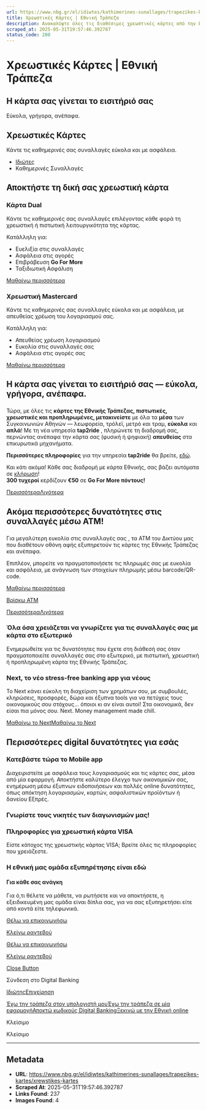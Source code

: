 ```yaml
---
url: https://www.nbg.gr/el/idiwtes/kathimerines-sunallages/trapezikes-kartes/xrewstikes-kartes
title: Χρεωστικές Κάρτες | Εθνική Τράπεζα
description: Ανακαλύψτε όλες τις διαθέσιμες χρεωστικές κάρτες από την Εθνική Τράπεζα και επιλέξτε την κατάλληλη για τις δικές σας ανάγκες. Μάθετε περισσότερα στο site!
scraped_at: 2025-05-31T19:57:46.392787
status_code: 200
---
```


# Χρεωστικές Κάρτες | Εθνική Τράπεζα

## Η κάρτα σας γίνεται το εισιτήριό σας

Εύκολα, γρήγορα, ανέπαφα.

## Χρεωστικές Κάρτες

Κάντε τις καθημερινές σας συναλλαγές εύκολα και με ασφάλεια. 

  * [Ιδιώτες](/el/idiwtes)
  * Καθημερινές Συναλλαγές 

## Αποκτήστε τη δική σας χρεωστική κάρτα

### Κάρτα Dual

Κάντε τις καθημερινές σας συναλλαγές επιλέγοντας κάθε φορά τη χρεωστική ή πιστωτική λειτουργικότητα της κάρτας. 

Κατάλληλη για:

  * Ευελιξία στις συναλλαγές 
  * Ασφάλεια στις αγορές
  * Επιβράβευση **Go For More**
  * Ταξιδιωτική Ασφάλιση

[ Μαθαίνω περισσότερα ](/el/idiwtes/kathimerines-sunallages/trapezikes-kartes/karta-dual)

### Χρεωστική Mastercard

Κάντε τις καθημερινές σας συναλλαγές εύκολα και με ασφάλεια, με απευθείας χρέωση του λογαριασμού σας.

Κατάλληλη για:

  * Απευθείας χρέωση λογαριασμού
  * Ευκολία στις συναλλαγές σας
  * Ασφάλεια στις αγορές σας

[ Μαθαίνω περισσότερα ](/el/idiwtes/kathimerines-sunallages/trapezikes-kartes/xrewstikes-kartes/xreostikh-mastercard)

## Η κάρτα σας γίνεται το εισιτήριό σας — εύκολα, γρήγορα, ανέπαφα.

### 

Τώρα, με όλες τις **κάρτες της Εθνικής Τράπεζας, πιστωτικές, χρεωστικές και προπληρωμένες, μετακινείστε** με όλα τα **μέσα** των Συγκοινωνιών Αθηνών — λεωφορεία, τρόλεϊ, μετρό και τραμ, **εύκολα** και **απλά**! Με τη νέα υπηρεσία **tap2ride** , πληρώνετε τη διαδρομή σας, περνώντας ανέπαφα την κάρτα σας (φυσική ή ψηφιακή) **απευθείας** στα επικυρωτικά μηχανήματα. 

**Περισσότερες πληροφορίες** για την υπηρεσία **tap2ride** θα βρείτε, [εδώ](https://www.oasa.gr/%CE%B5%CE%B9%CF%83%CE%B9%CF%84%CE%AE%CF%81%CE%B9%CE%B1/%CF%80%CF%81%CE%BF%CF%8A%CF%8C%CE%BD%CF%84%CE%B1/%CE%B1%CE%BD%CE%AD%CF%80%CE%B1%CF%86%CE%B5%CF%82-%CF%80%CE%BB%CE%B7%CF%81%CF%89%CE%BC%CE%AD%CF%82-%CE%BC%CE%B5-%CF%84%CF%81%CE%B1%CF%80%CE%B5%CE%B6%CE%B9%CE%BA%CE%AD%CF%82-%CE%BA%CE%AC%CF%81%CF%84/).  
  
Και κάτι ακόμα! Κάθε σας διαδρομή με κάρτα Εθνικής, σας βάζει αυτόματα σε [κλήρωση](https://www.nbg.gr/el/go4more/prosfores/oasa)!  
**300 τυχεροί** κερδίζουν **€50** σε **Go For More πόντους!**

[Περισσότερα]()[Λιγότερα]()

## Ακόμα περισσότερες δυνατότητες στις συναλλαγές μέσω ΑΤΜ! 

### 

Για μεγαλύτερη ευκολία στις συναλλαγές σας , τα ΑΤΜ του Δικτύου μας που διαθέτουν οθόνη αφής εξυπηρετούν τις κάρτες της Εθνικής Τράπεζας και ανέπαφα.

Επιπλέον, μπορείτε να πραγματοποιήσετε τις πληρωμές σας με ευκολία και ασφάλεια, με ανάγνωση των στοιχείων πληρωμής μέσω barcode/QR-code.

[Μαθαίνω περισσότερα](/el/footer/diktuo-atm-ethnikis)

[Βρίσκω ΑΤΜ ](/el/idiwtes/katastimata-atm)

[Περισσότερα]()[Λιγότερα]()

### Όλα όσα χρειάζεται να γνωρίζετε για τις συναλλαγές σας με κάρτα στο εξωτερικό

Ενημερωθείτε για τις δυνατότητες που έχετε στη διάθεσή σας όταν πραγματοποιείτε συναλλαγές σας στο εξωτερικό, με πιστωτική, χρεωστική ή προπληρωμένη κάρτα της Εθνικής Τράπεζας.

[ ](#)

### Next, το νέο stress-free banking app για νέους

Το Next κάνει εύκολη τη διαχείριση των χρημάτων σου, με συμβουλές, κληρώσεις, προσφορές, δώρα και έξυπνα tools για να πετύχεις τους οικονομικούς σου στόχους… όποιοι κι αν είναι αυτοί! Στα οικονομικά, δεν είσαι πια μόνος σου. Next. Money management made chill.

[Μαθαίνω το Next](/el/next-by-nbg-diaxeirish-oikonomikwn)[Μαθαίνω το Next](/el/next-by-nbg-diaxeirish-oikonomikwn)

## Περισσότερες digital δυνατότητες για εσάς

### Κατεβάστε τώρα το Mobile app

Διαχειριστείτε με ασφάλεια τους λογαριασμούς και τις κάρτες σας, μέσα από μία εφαρμογή. Αποκτήστε καλύτερο έλεγχο των οικονομικών σας, ενημέρωση μέσω έξυπνων ειδοποιήσεων και πολλές online δυνατότητες, όπως απόκτηση λογαριασμών, καρτών, ασφαλιστικών προϊόντων ή δανείου Εξπρές.

### Γνωρίστε τους νικητές των διαγωνισμών μας!

[ ](#)

### Πληροφορίες για χρεωστική κάρτα VISA

Είστε κάτοχος της χρεωστικής κάρτας VISA; Βρείτε όλες τις πληροφορίες που χρειάζεστε.

[ ](#)

### Η εθνική μας ομάδα εξυπηρέτησης είναι εδώ

#### Για κάθε σας ανάγκη

Για ό,τι θέλετε να μάθετε, να ρωτήσετε και να αποκτήσετε, η εξειδικευμένη μας ομάδα είναι δίπλα σας, για να σας εξυπηρετήσει είτε από κοντά είτε τηλεφωνικά.

[Θέλω να επικοινωνήσω](/el/footer/epikoinwnia)

[ Κλείνω ραντεβού ](#)

[Θέλω να επικοινωνήσω](/el/footer/epikoinwnia)

[ Κλείνω ραντεβού ](#)

[Close Button](#)

Σύνδεση στο Digital Banking

[Ιδιώτης](https://ibank.nbg.gr/web/?loginType=retail)[Επιχείρηση](https://ibank.nbg.gr/web/?loginType=corporate)

[Έχω την τράπεζα στον υπολογιστή μου](/el/idiwtes/kathimerines-sunallages/digital-banking/internet-banking)[Έχω την τράπεζα σε μία εφαρμογή](/el/idiwtes/kathimerines-sunallages/digital-banking/mobile-banking)[Αποκτώ κωδικούς Digital Banking](/el/idiwtes/kathimerines-sunallages/digital-banking/dunatotites-internet-mobile-banking/ekdosi-kwdikwn-digital-banking)[Ξεκινώ με την Εθνική online](/el/idiwtes/kathimerines-sunallages/digital-banking/ksekiniste-me-thn-ethniki-online)

Κλείσιμο

Κλείσιμο

---

## Metadata

- **URL**: https://www.nbg.gr/el/idiwtes/kathimerines-sunallages/trapezikes-kartes/xrewstikes-kartes
- **Scraped At**: 2025-05-31T19:57:46.392787
- **Links Found**: 237
- **Images Found**: 4
